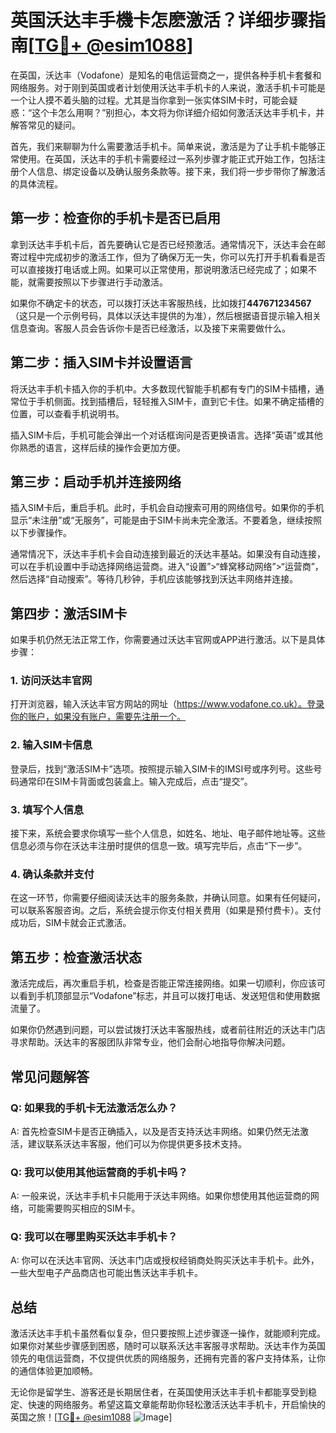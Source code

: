 # 英国沃达丰手機卡怎麽激活？详细步骤指南[[TG💪+ @esim1088](https://t.me/s/esim1088)]

在英国，沃达丰（Vodafone）是知名的电信运营商之一，提供各种手机卡套餐和网络服务。对于刚到英国或者计划使用沃达丰手机卡的人来说，激活手机卡可能是一个让人摸不着头脑的过程。尤其是当你拿到一张实体SIM卡时，可能会疑惑：“这个卡怎么用啊？”别担心，本文将为你详细介绍如何激活沃达丰手机卡，并解答常见的疑问。

首先，我们来聊聊为什么需要激活手机卡。简单来说，激活是为了让手机卡能够正常使用。在英国，沃达丰的手机卡需要经过一系列步骤才能正式开始工作，包括注册个人信息、绑定设备以及确认服务条款等。接下来，我们将一步步带你了解激活的具体流程。

## 第一步：检查你的手机卡是否已启用

拿到沃达丰手机卡后，首先要确认它是否已经预激活。通常情况下，沃达丰会在邮寄过程中完成初步的激活工作，但为了确保万无一失，你可以先打开手机看看是否可以直接拨打电话或上网。如果可以正常使用，那说明激活已经完成了；如果不能，就需要按照以下步骤进行手动激活。

如果你不确定卡的状态，可以拨打沃达丰客服热线，比如拨打**447671234567**（这只是一个示例号码，具体以沃达丰提供的为准），然后根据语音提示输入相关信息查询。客服人员会告诉你卡是否已经激活，以及接下来需要做什么。

## 第二步：插入SIM卡并设置语言

将沃达丰手机卡插入你的手机中。大多数现代智能手机都有专门的SIM卡插槽，通常位于手机侧面。找到插槽后，轻轻推入SIM卡，直到它卡住。如果不确定插槽的位置，可以查看手机说明书。

插入SIM卡后，手机可能会弹出一个对话框询问是否更换语言。选择“英语”或其他你熟悉的语言，这样后续的操作会更加方便。

## 第三步：启动手机并连接网络

插入SIM卡后，重启手机。此时，手机会自动搜索可用的网络信号。如果你的手机显示“未注册”或“无服务”，可能是由于SIM卡尚未完全激活。不要着急，继续按照以下步骤操作。

通常情况下，沃达丰手机卡会自动连接到最近的沃达丰基站。如果没有自动连接，可以在手机设置中手动选择网络运营商。进入“设置”>“蜂窝移动网络”>“运营商”，然后选择“自动搜索”。等待几秒钟，手机应该能够找到沃达丰网络并连接。

## 第四步：激活SIM卡

如果手机仍然无法正常工作，你需要通过沃达丰官网或APP进行激活。以下是具体步骤：

### 1. 访问沃达丰官网

打开浏览器，输入沃达丰官方网站的网址（https://www.vodafone.co.uk）。登录你的账户，如果没有账户，需要先注册一个。

### 2. 输入SIM卡信息

登录后，找到“激活SIM卡”选项。按照提示输入SIM卡的IMSI号或序列号。这些号码通常印在SIM卡背面或包装盒上。输入完成后，点击“提交”。

### 3. 填写个人信息

接下来，系统会要求你填写一些个人信息，如姓名、地址、电子邮件地址等。这些信息必须与你在沃达丰注册时提供的信息一致。填写完毕后，点击“下一步”。

### 4. 确认条款并支付

在这一环节，你需要仔细阅读沃达丰的服务条款，并确认同意。如果有任何疑问，可以联系客服咨询。之后，系统会提示你支付相关费用（如果是预付费卡）。支付成功后，SIM卡就会正式激活。

## 第五步：检查激活状态

激活完成后，再次重启手机，检查是否能正常连接网络。如果一切顺利，你应该可以看到手机顶部显示“Vodafone”标志，并且可以拨打电话、发送短信和使用数据流量了。

如果你仍然遇到问题，可以尝试拨打沃达丰客服热线，或者前往附近的沃达丰门店寻求帮助。沃达丰的客服团队非常专业，他们会耐心地指导你解决问题。

## 常见问题解答

### Q: 如果我的手机卡无法激活怎么办？

A: 首先检查SIM卡是否正确插入，以及是否支持沃达丰网络。如果仍然无法激活，建议联系沃达丰客服，他们可以为你提供更多技术支持。

### Q: 我可以使用其他运营商的手机卡吗？

A: 一般来说，沃达丰手机卡只能用于沃达丰网络。如果你想使用其他运营商的网络，可能需要购买相应的SIM卡。

### Q: 我可以在哪里购买沃达丰手机卡？

A: 你可以在沃达丰官网、沃达丰门店或授权经销商处购买沃达丰手机卡。此外，一些大型电子产品商店也可能出售沃达丰手机卡。

## 总结

激活沃达丰手机卡虽然看似复杂，但只要按照上述步骤逐一操作，就能顺利完成。如果你对某些步骤感到困惑，随时可以联系沃达丰客服寻求帮助。沃达丰作为英国领先的电信运营商，不仅提供优质的网络服务，还拥有完善的客户支持体系，让你的通信体验更加顺畅。

无论你是留学生、游客还是长期居住者，在英国使用沃达丰手机卡都能享受到稳定、快速的网络服务。希望这篇文章能帮助你轻松激活沃达丰手机卡，开启愉快的英国之旅！[[TG💪+ @esim1088](https://t.me/s/esim1088) ![Image](https://i.postimg.cc/4NQfJmqS/Snipaste-2025-05-13-00-14-12.png)]
